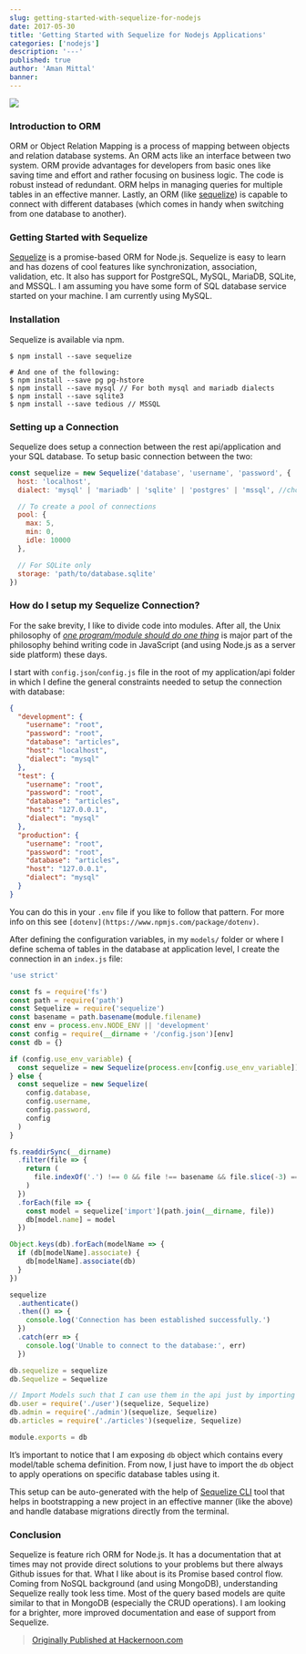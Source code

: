 ```yaml
---
slug: getting-started-with-sequelize-for-nodejs
date: 2017-05-30
title: 'Getting Started with Sequelize for Nodejs Applications'
categories: ['nodejs']
description: '---'
published: true
author: 'Aman Mittal'
banner:
---
```


![](https://cdn-images-1.medium.com/max/800/0*ShbzlvZjT-VI72oW.png)

### Introduction to ORM

ORM or Object Relation Mapping is a process of mapping between objects and relation database systems. An ORM acts like an interface between two system. ORM provide advantages for developers from basic ones like saving time and effort and rather focusing on business logic. The code is robust instead of redundant. ORM helps in managing queries for multiple tables in an effective manner. Lastly, an ORM (like [sequelize](http://docs.sequelizejs.com/en/v3/)) is capable to connect with different databases (which comes in handy when switching from one database to another).

### Getting Started with Sequelize

[Sequelize](https://github.com/sequelize/sequelize) is a promise-based ORM for Node.js. Sequelize is easy to learn and has dozens of cool features like synchronization, association, validation, etc. It also has support for PostgreSQL, MySQL, MariaDB, SQLite, and MSSQL. I am assuming you have some form of SQL database service started on your machine. I am currently using MySQL.

### Installation

Sequelize is available via npm.

```shell
$ npm install --save sequelize

# And one of the following:
$ npm install --save pg pg-hstore
$ npm install --save mysql // For both mysql and mariadb dialects
$ npm install --save sqlite3
$ npm install --save tedious // MSSQL
```

### Setting up a Connection

Sequelize does setup a connection between the rest api/application and your SQL database. To setup basic connection between the two:

```js
const sequelize = new Sequelize('database', 'username', 'password', {
  host: 'localhost',
  dialect: 'mysql' | 'mariadb' | 'sqlite' | 'postgres' | 'mssql', //choose anyone between them

  // To create a pool of connections
  pool: {
    max: 5,
    min: 0,
    idle: 10000
  },

  // For SQLite only
  storage: 'path/to/database.sqlite'
})
```

### How do I setup my Sequelize Connection?

For the sake brevity, I like to divide code into modules. After all, the Unix philosophy of [_one program/module should do one thing_](https://amandeepmittal.github.io/blog/2017/04/05/The-Node-Way-Philosophy-of-a-Platform/) is major part of the philosophy behind writing code in JavaScript (and using Node.js as a server side platform) these days.

I start with `config.json`/`config.js` file in the root of my application/api folder in which I define the general constraints needed to setup the connection with database:

```json
{
  "development": {
    "username": "root",
    "password": "root",
    "database": "articles",
    "host": "localhost",
    "dialect": "mysql"
  },
  "test": {
    "username": "root",
    "password": "root",
    "database": "articles",
    "host": "127.0.0.1",
    "dialect": "mysql"
  },
  "production": {
    "username": "root",
    "password": "root",
    "database": "articles",
    "host": "127.0.0.1",
    "dialect": "mysql"
  }
}
```

You can do this in your `.env` file if you like to follow that pattern. For more info on this see `[dotenv](https://www.npmjs.com/package/dotenv)`.

After defining the configuration variables, in my `models/` folder or where I define schema of tables in the database at application level, I create the connection in an `index.js` file:

```js
'use strict'

const fs = require('fs')
const path = require('path')
const Sequelize = require('sequelize')
const basename = path.basename(module.filename)
const env = process.env.NODE_ENV || 'development'
const config = require(__dirname + '/config.json')[env]
const db = {}

if (config.use_env_variable) {
  const sequelize = new Sequelize(process.env[config.use_env_variable])
} else {
  const sequelize = new Sequelize(
    config.database,
    config.username,
    config.password,
    config
  )
}

fs.readdirSync(__dirname)
  .filter(file => {
    return (
      file.indexOf('.') !== 0 && file !== basename && file.slice(-3) === '.js'
    )
  })
  .forEach(file => {
    const model = sequelize['import'](path.join(__dirname, file))
    db[model.name] = model
  })

Object.keys(db).forEach(modelName => {
  if (db[modelName].associate) {
    db[modelName].associate(db)
  }
})

sequelize
  .authenticate()
  .then(() => {
    console.log('Connection has been established successfully.')
  })
  .catch(err => {
    console.log('Unable to connect to the database:', err)
  })

db.sequelize = sequelize
db.Sequelize = Sequelize

// Import Models such that I can use them in the api just by importing 'db'
db.user = require('./user')(sequelize, Sequelize)
db.admin = require('./admin')(sequelize, Sequelize)
db.articles = require('./articles')(sequelize, Sequelize)

module.exports = db
```

It’s important to notice that I am exposing `db` object which contains every model/table schema definition. From now, I just have to import the `db` object to apply operations on specific database tables using it.

This setup can be auto-generated with the help of [Sequelize CLI](https://github.com/sequelize/cli) tool that helps in bootstrapping a new project in an effective manner (like the above) and handle database migrations directly from the terminal.

### Conclusion

Sequelize is feature rich ORM for Node.js. It has a documentation that at times may not provide direct solutions to your problems but there always Github issues for that. What I like about is its Promise based control flow. Coming from NoSQL background (and using MongoDB), understanding Sequelize really took less time. Most of the query based models are quite similar to that in MongoDB (especially the CRUD operations). I am looking for a brighter, more improved documentation and ease of support from Sequelize.

> [Originally Published at Hackernoon.com](https://medium.com/hackernoon/getting-started-with-sequelize-for-nodejs-applications-2854c58ffb8c)
